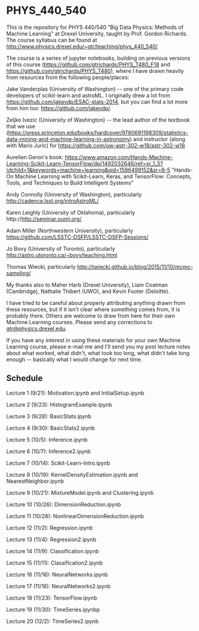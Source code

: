 # PHYS_440_540

This is the repository for PHYS 440/540 "Big Data Physics: Methods of Machine Learning" at Drexel University, taught by Prof. Gordon Richards.  The course syllabus can be found at http://www.physics.drexel.edu/~gtr/teaching/phys_440_540/

The course is a series of jupyter notebooks, building on previous versions of this course (https://github.com/gtrichards/PHYS_T480_F18 and https://github.com/gtrichards/PHYS_T480), where I have drawn heavily from resources from the following people/places:

Jake Vanderplas (University of Washington) -- one of the primary code developers of scikit-learn and astroML.  I originally drew a lot from https://github.com/jakevdp/ESAC-stats-2014, but you can find a lot more from him too: https://github.com/jakevdp/.

Zeljko Ivezic (University of Washington) -- the lead author of the textbook that we use (https://press.princeton.edu/books/hardcover/9780691198309/statistics-data-mining-and-machine-learning-in-astronomy) and instructor (along with Mario Juric) for https://github.com/uw-astr-302-w18/astr-302-w18

Aurelien Geron's book: https://www.amazon.com/Hands-Machine-Learning-Scikit-Learn-TensorFlow/dp/1492032646/ref=sr_1_5?\dchild=1&keywords=machine+learning&qid=1596499152&sr=8-5 "Hands-On Machine Learning with Scikit-Learn, Keras, and TensorFlow: Concepts, Tools, and Techniques to Build Intelligent Systems"

Andy Connolly (University of Washington), particularly http://cadence.lsst.org/introAstroML/

Karen Leighly (University of Oklahoma), particularly http://http://seminar.ouml.org/

Adam Miller (Northwestern University), particularly https://github.com/LSSTC-DSFP/LSSTC-DSFP-Sessions/

Jo Bovy (University of Toronto), particularly http://astro.utoronto.ca/~bovy/teaching.html

Thomas Wiecki, particularly http://twiecki.github.io/blog/2015/11/10/mcmc-sampling/

My thanks also to Maher Harb (Drexel University), Liam Coatman (Cambridge), Nathalie Thibert (UWO), and Kevin Footer (Deloitte).

I have tried to be careful about properly attributing anything drawn from these resources, but if it isn't clear where something comes from, it is probably there.
Others are welcome to draw from here for their own Machine Learning courses.  Please send any corrections to gtr@physics.drexel.edu.

If you have any interest in using these materials for your own Machine Learning course, please e-mail me and I'll send you my post lecture notes about what worked, what didn't, what took too long, what didn't take long enough -- basically what I would change for next time.

## Schedule

Lecture 1 (9/21): Motivation.ipynb and InitialSetup.ipynb

Lecture 2 (9/23): HistogramExample.ipynb

Lecture 3 (9/28): BasicStats.ipynb

Lecture 4 (9/30): BasicStats2.ipynb

Lecture 5 (10/5): Inference.ipynb

Lecture 6 (10/7): Inference2.ipynb

Lecture 7 (10/14): Scikit-Learn-Intro.ipynb

Lecture 8 (10/19): KernelDensityEstimation.ipynb and NearestNeighbor.ipynb

Lecture 9 (10/21): MixtureModel.ipynb and Clustering.ipynb

Lecture 10 (10/26): DimensionReduction.ipynb

Lecture 11 (10/28): NonlinearDimensionReduction.ipynb

Lecture 12 (11/2): Regression.ipynb

Lecture 13 (11/4): Regression2.ipynb

Lecture 14 (11/9): Classification.ipynb

Lecture 15 (11/11): Classification2.ipynb

Lecture 16 (11/16): NeuralNetworks.ipynb

Lecture 17 (11/18): NeuralNetworks2.ipynb

Lecture 18 (11/23): TensorFlow.ipynb

Lecture 19 (11/30): TimeSeries.ipynbp

Lecture 20 (12/2): TimeSeries2.ipynb

